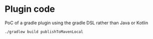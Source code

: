 # Plugin code
PoC of a gradle plugin using the gradle DSL rather than Java or Kotlin

```./gradlew build publishToMavenLocal```
